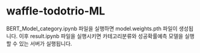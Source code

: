 # waffle-todotrio-ML
BERT_Model_category.ipynb 파일을 실행하면 model.weights.pth 파일이 생성됩니다.
이후 result.ipynb 파일을 실행시키면 카테고리분류와 성공확률예측 모델을 실행 할 수 있는 서버가 실행됩니다.
